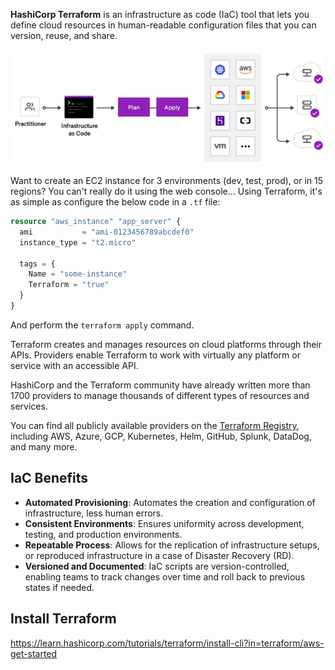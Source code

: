 **HashiCorp Terraform** is an infrastructure as code (IaC) tool that lets you define cloud resources in human-readable configuration files that you can version, reuse, and share.


![.guides/img/terraform](./terraform.png)



Want to create an EC2 instance for 3 environments (dev, test, prod), or in 15 regions? You can't really do it using the web console...
Using Terraform, it's as simple as configure the below code in a `.tf` file: 

```terraform
resource "aws_instance" "app_server" {
  ami           = "ami-0123456789abcdef0"
  instance_type = "t2.micro"

  tags = {
    Name = "some-instance"
    Terraform = "true"
  }
}
```

And perform the `terraform apply` command. 


Terraform creates and manages resources on cloud platforms through their APIs.
Providers enable Terraform to work with virtually any platform or service with an accessible API.

HashiCorp and the Terraform community have already written more than 1700 providers to manage thousands of different types of resources and services.

You can find all publicly available providers on the [Terraform Registry](https://registry.terraform.io/browse/providers), including AWS, Azure, GCP, Kubernetes, Helm, GitHub, Splunk, DataDog, and many more.

## IaC Benefits

- **Automated Provisioning**: Automates the creation and configuration of infrastructure, less human errors.
- **Consistent Environments**: Ensures uniformity across development, testing, and production environments.
- **Repeatable Process**: Allows for the replication of infrastructure setups, or reproduced infrastructure in a case of Disaster Recovery (RD).
- **Versioned and Documented**: IaC scripts are version-controlled, enabling teams to track changes over time and roll back to previous states if needed. 


## Install Terraform

https://learn.hashicorp.com/tutorials/terraform/install-cli?in=terraform/aws-get-started
